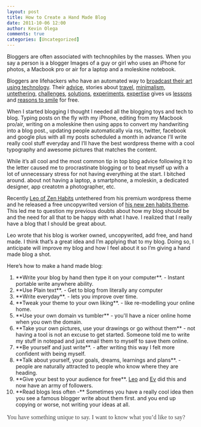 ```yaml
---
layout: post
title: How to Create a Hand Made Blog
date: 2011-10-06 12:00
author: Kevin Olega
comments: true
categories: [Uncategorized]
---
```

Bloggers are often associated with technophiles by the masses. When you say a person is a blogger Images of a guy or girl who uses an iPhone for photos, a Macbook pro or air for a laptop and a moleskine notebook.

Bloggers are lifehackers who have an automated way to <a href="http://theoatmeal.com">broadcast their art using technology</a>. Their <a href="http://sethgodin.typepad.com">advice</a>, stories about <a href="http://chrisguillebeau.com">travel</a>, <a href="http://mnmalist.com">minimalism</a>, <a href="http://evbogue.com">untethering</a>, <a href="http://manvsdebt.com">challenges</a>, <a href="http://zenhabits.net">solutions</a>, <a href="http://exilelifestyle.com">experiments</a>, <a href="http://thefreelancepinoy.com/">expertise</a> gives us <a href="http://lifehacker.com">lessons</a> and <a href="http://yanjaa.com/en">reasons to smile</a> for free.

When I started blogging I thought I needed all the blogging toys and tech to blog. Typing posts on the fly with my iPhone, editing from my Macbook pro/air, writing on a moleskine then using apps to convert my handwriting into a blog post., updating people automatically via rss, twitter, facebook and google plus with all my posts scheduled a month in advance I’ll write really cool stuff everyday and I’ll have the best wordpress theme with a cool typography and awesome pictures that matches the content.

While it’s all cool and the most common tip in top blog advice following it to the letter caused me to procrastinate blogging or to beat myself up with a lot of unnecessary stress for not having everything at the start. I bitched around. about not having a laptop, a smartphone, a moleskin, a dedicated designer, app creatotm a photographer, etc.

Recently <a href="http://zenhabits.net">Leo of Zen Habits</a> untethered from his premium wordpress theme and he released a free uncopywrited version of <a href="http://zenhabits.net/theme/">his new zen habits theme</a>. This led me to question my previous doubts about how my blog should be and the need for all that to be happy with what I have. I realized that I really have a blog that I should be great about.

Leo wrote that his blog is worker owned, uncopywrited, add free, and hand made. I think that’s a great idea and I’m applying that to my blog. Doing so, I anticipate will improve my blog and how I feel about it so I’m giving a hand made blog a shot.

Here’s how to make a hand made blog:
<ol>
	<li>**Write your blog by hand then type it on your computer**. - Instant portable write anywhere ability.</li>
	<li>**Use Plain text**. - Get to blog from literally any computer</li>
	<li>**Write everyday**. - lets you improve over time.</li>
	<li>**Tweak your theme to your own liking**. - like re-modelling your online home.</li>
	<li>**Use your own domain vs tumbler** - you'll have a nicer online home when you own the domain.</li>
	<li>**Take your own pictures, use your drawings or go without them** - not having a tool is not an excuse to get started. Someone told me to write my stuff in notepad and just email them to myself to save them online.</li>
	<li>**Be yourself and just write**. - after writing this way I felt more confident with being myself.</li>
	<li>**Talk about yourself, your goals, dreams, learnings and plans**. - people are naturally attracted to people who know where they are heading.</li>
	<li>**Give your best to your audience for free**. <a href="http://zenhabits.net">Leo</a> and <a href="http://evbogue.com">Ev</a> did this and now have an army of followers.</li>
	<li>**Read blogs less often -** Sometimes you have a really cool idea then you see a famous blogger write about them first. and you end up copying or worse, not writing your ideas at all.</li>
</ol>
<span class="Apple-style-span" style="color: #444444; font-family: Georgia, 'Bitstream Charter', serif; font-size: 16px; line-height: 24px;">You have something unique to say. I want to know what you’d like to say?</span>
